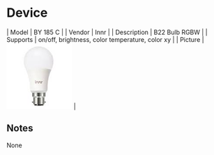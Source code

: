
# Device

| Model | BY 185 C  |
| Vendor  | Innr  |
| Description | B22 Bulb RGBW |
| Supports | on/off, brightness, color temperature, color xy |
| Picture | ![../images/devices/BY-185-C.jpg](../images/devices/BY-185-C.jpg) |

## Notes

None
